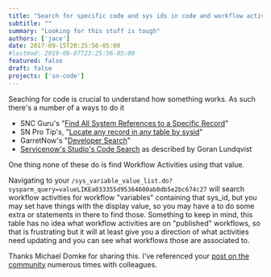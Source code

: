 ```yaml
---
title: "Search for specific code and sys ids in code and workflow activities"
subtitle: ""
summary: "Looking for this stuff is tough"
authors: ['jace']
date: 2017-09-15T20:25:56-05:00
#lastmod: 2019-09-07T23:25:56-05:00
featured: false
draft: false
projects: ['sn-code']
---
```


Seaching for code is crucial to understand how something works. As such
there's a number of a ways to do it

-   SNC Guru's "[Find All System References to a Specific
    Record](https://www.servicenowguru.com/system-definition/find-references-specific-record/)"
-   SN Pro Tip's, "[Locate any record in any table by
    sysid](https://snprotips.com/blog/sncprotips/2015/12/locate-any-record-in-any-table-by-sysidhtml)"
-   GarretNow's "[Developer
    Search](https://garrettnow.com/2014/08/12/developer-search/)"
-   [Servicenow's Studio's Code
    Search](https://community.servicenow.com/community/develop/blog/2017/01/15/where-did-i-write-that-piece-of-code)
    as described by Goran Lundqvist

One thing none of these do is find Workflow Activities using that value.

Navigating to your
`/sys_variable_value_list.do?sysparm_query=valueLIKEa033355d95364600ab0db5e2bc674c27`
will search workflow activities for workflow "variables" containing that
sys\_id, but you may set have things with the display value, so you may
have a to do some extra or statements in there to find those. Something
to keep in mind, this table has no idea what workflow activities are on
"published" workflows, so that is frustrating but it will at least give
you a direction of what activities need updating and you can see what
workflows those are associated to.

Thanks Michael Domke for sharing this. I've referenced your [post on the
community](https://community.servicenow.com/thread/157997) numerous
times with colleagues.

